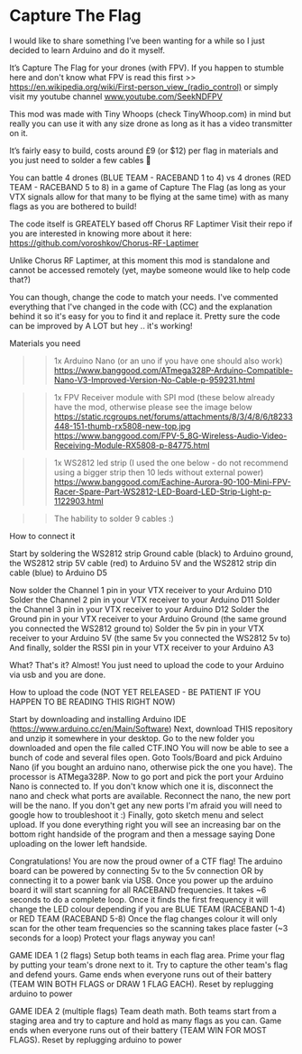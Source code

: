 # Capture The Flag

I would like to share something I’ve been wanting for a while so I just decided to learn Arduino and do it myself.

It’s Capture The Flag for your drones (with FPV).
If you happen to stumble here and don't know what FPV is read this first >> https://en.wikipedia.org/wiki/First-person_view_(radio_control) or simply visit my youtube channel www.youtube.com/SeekNDFPV



This mod was made with Tiny Whoops (check TinyWhoop.com) in mind but really you can use it with any size drone as long as it has a video transmitter on it.

It’s fairly easy to build, costs around £9 (or $12) per flag in materials and you just need to solder a few cables 🙂

You can battle 4 drones (BLUE TEAM - RACEBAND 1 to 4) vs 4 drones (RED TEAM - RACEBAND 5 to 8) in a game of Capture The Flag (as long as your VTX signals allow for that many to be flying at the same time) with as many flags as you are bothered to build!

The code itself is GREATELY based off Chorus RF Laptimer
Visit their repo if you are interested in knowing more about it here: https://github.com/voroshkov/Chorus-RF-Laptimer

Unlike Chorus RF Laptimer, at this moment this mod is standalone and cannot be accessed remotely (yet, maybe someone would like to help code that?)

You can though, change the code to match your needs.
I've commented everything that I've changed in the code with (CC) and the explanation behind it so it's easy for you to find it and replace it. Pretty sure the code can be improved by A LOT but hey .. it's working!

Materials you need

>> 1x Arduino Nano (or an uno if you have one should also work)
https://www.banggood.com/ATmega328P-Arduino-Compatible-Nano-V3-Improved-Version-No-Cable-p-959231.html

>> 1x FPV Receiver module with SPI mod (these below already have the mod, otherwise please see the image below
https://static.rcgroups.net/forums/attachments/8/3/4/8/6/t8233448-151-thumb-rx5808-new-top.jpg
https://www.banggood.com/FPV-5_8G-Wireless-Audio-Video-Receiving-Module-RX5808-p-84775.html

>> 1x WS2812 led strip (I used the one below - do not recommend using a bigger strip then 10 leds without external power)
https://www.banggood.com/Eachine-Aurora-90-100-Mini-FPV-Racer-Spare-Part-WS2812-LED-Board-LED-Strip-Light-p-1122903.html

>> The hability to solder 9 cables :)

 
How to connect it

Start by soldering the WS2812 strip Ground cable (black) to Arduino ground, the WS2812 strip 5V cable (red) to Arduino 5V and the WS2812 strip din cable (blue) to Arduino D5

Now solder the Channel 1 pin in your VTX receiver to your Arduino D10
Solder the Channel 2 pin in your VTX receiver to your Arduino D11
Solder the Channel 3 pin in your VTX receiver to your Arduino D12
Solder the Ground pin in your VTX receiver to your Arduino Ground (the same ground you connected the WS2812 ground to)
Solder the 5v pin in your VTX receiver to your Arduino 5V (the same 5v you connected the WS2812 5v to)
And finally, solder the RSSI pin in your VTX receiver to your Arduino A3

What? That's it?
Almost! You just need to upload the code to your Arduino via usb and you are done.


How to upload the code (NOT YET RELEASED - BE PATIENT IF YOU HAPPEN TO BE READING THIS RIGHT NOW)

Start by downloading and installing Arduino IDE (https://www.arduino.cc/en/Main/Software)
Next, download THIS repository and unzip it somewhere in your desktop.
Go to the new folder you downloaded and open the file called CTF.INO
You will now be able to see a bunch of code and several files open.
Goto Tools/Board and pick Arduino Nano (if you bought an arduino nano, otherwise pick the one you have). The processor is ATMega328P.
Now to go port and pick the port your Arduino Nano is connected to. If you don't know which one it is, disconnect the nano and check what ports are available. Reconnect the nano, the new port will be the nano. If you don't get any new ports I'm afraid you will need to google how to troubleshoot it :)
Finally, goto sketch menu and select upload. If you done everything right you will see an increasing bar on the bottom right handside of the program and then a message saying Done uploading on the lower left handside.



Congratulations!
You are now the proud owner of a CTF flag!
The arduino board can be powered by connecting 5v to the 5v connection OR by connecting it to a power bank via USB.
Once you power up the arduino board it will start scanning for all RACEBAND frequencies. It takes ~6 seconds to do a complete loop. 
Once it finds the first frequency it will change the LED colour depending if you are BLUE TEAM (RACEBAND 1-4) or RED TEAM (RACEBAND 5-8)
Once the flag changes colour it will only scan for the other team frequencies so the scanning takes place faster (~3 seconds for a loop)
Protect your flags anyway you can!


GAME IDEA 1 (2 flags)
Setup both teams in each flag area. Prime your flag by putting your team's drone next to it.
Try to capture the other team's flag and defend yours. Game ends when everyone runs out of their battery (TEAM WIN BOTH FLAGS or DRAW 1 FLAG EACH).
Reset by replugging arduino to power

GAME IDEA 2 (multiple flags)
Team death math. Both teams start from a staging area and try to capture and hold as many flags as you can.
Game ends when everyone runs out of their battery (TEAM WIN FOR MOST FLAGS).
Reset by replugging arduino to power
